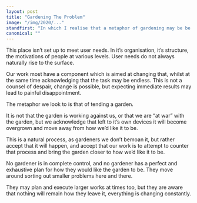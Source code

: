 ```yaml
---
layout: post
title: "Gardening The Problem"
image: "/img/2020/..."
standfirst: "In which I realise that a metaphor of gardening may be be a useful way to think about the work we do."
canonical: ""
---
```


This place isn’t set up to meet user needs. In it’s organisation, it’s structure, the motivations of people at various levels. User needs do not always naturally rise to the surface.

Our work most have a component which is aimed at changing that, whilst at the same time acknowledging that the task may be endless. This is not a counsel of despair, change is possible, but expecting immediate results may lead to painful disappointment.

The metaphor we look to is that of tending a garden.

It is not that the garden is working against us, or that we are “at war” with the garden, but we acknowledge that left to it’s own devices it will become overgrown and move away from how we’d like it to be.

This is a natural process, as gardeners we don’t bemoan it, but rather accept that it will happen, and accept that our work is to attempt to counter that process and bring the garden closer to how we’d like it to be.

No gardener is in complete control, and no gardener has a perfect and exhaustive plan for how they would like the garden to be. They move around sorting out smaller problems here and there.

They may plan and execute larger works at times too, but they are aware that nothing will remain how they leave it, everything is changing constantly.
